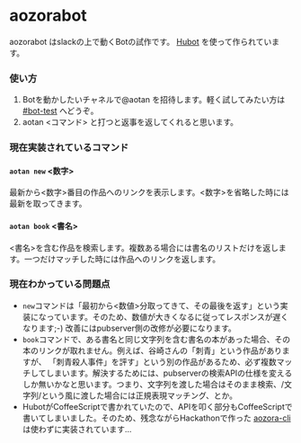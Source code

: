 # aozorabot

aozorabot はslackの上で動くBotの試作です。 [Hubot](http://hubot.github.com) を使って作られています。

### 使い方

1. Botを動かしたいチャネルで@aotan を招待します。軽く試してみたい方は [#bot-test](https://aozorahack.slack.com/messages/bot-test/) へどうぞ。
2. aotan <コマンド> と打つと返事を返してくれると思います。

### 現在実装されているコマンド

#### `aotan new` <数字>
最新から<数字>番目の作品へのリンクを表示します。<数字>を省略した時には最新を取ってきます。

#### `aotan book` <書名>
<書名>を含む作品を検索します。複数ある場合には書名のリストだけを返します。一つだけマッチした時には作品へのリンクを返します。

### 現在わかっている問題点

* `new`コマンドは「最初から<数値>分取ってきて、その最後を返す」という実装になっています。そのため、数値が大きくなるに従ってレスポンスが遅くなります;-) 改善にはpubserver側の改修が必要になります。
* `book`コマンドで、ある書名と同じ文字列を含む書名の本があった場合、その本のリンクが取れません。例えば、谷崎さんの「刺青」という作品がありますが、 「刺青殺人事件」を評す」という別の作品があるため、必ず複数マッチしてしまいます。解決するためには、pubserverの検索APIの仕様を変えるしか無いかなと思います。つまり、文字列を渡した場合はそのまま検索、/文字列/という風に渡した場合には正規表現マッチング、とか。
* HubotがCoffeeScriptで書かれていたので、APIを叩く部分もCoffeeScriptで書いてしまいました。そのため、残念ながらHackathonで作った [aozora-cli](https://github.com/aozorahack/aozora-cli) は使わずに実装されています...
